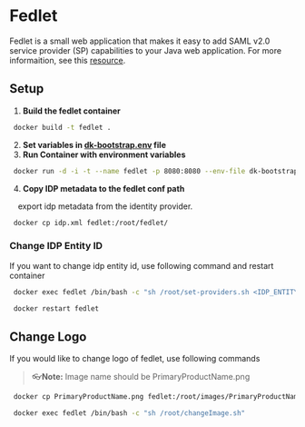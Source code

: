 # Fedlet

Fedlet is a small web application that makes it easy to add SAML v2.0 service provider (SP) capabilities to your Java web application.
For more informaition, see this [resource](https://backstage.forgerock.com/docs/am/7.1/saml2-guide/saml2-implementation-fedlet.html).

## Setup
1. **Build the fedlet container**

```bash
 docker build -t fedlet .
 ```
2. **Set variables in [dk-bootstrap.env](https://github.com/AbdulmelikKalkan/Fedlet/blob/main/dk-bootstrap.env) file**
3. **Run Container with environment variables**
```bash
 docker run -d -i -t --name fedlet -p 8080:8080 --env-file dk-bootstrap.env fedlet
 ```
4. **Copy IDP metadata to the fedlet conf path**

&nbsp;&nbsp;&ensp;export idp metadata from the identity provider.
```bash
 docker cp idp.xml fedlet:/root/fedlet/
 ```

### Change IDP Entity ID
If you want to change idp entity id, use following command and restart container
```bash
 docker exec fedlet /bin/bash -c "sh /root/set-providers.sh <IDP_ENTITY_ID> <SP_ENTITY_ID>"
 ```
 
```bash
 docker restart fedlet
 ```
## Change Logo
If you would like to change logo of fedlet, use following commands

> 👓**Note:** Image name should be PrimaryProductName.png

```bash
 docker cp PrimaryProductName.png fedlet:/root/images/PrimaryProductName.png
 ```
 
```bash
 docker exec fedlet /bin/bash -c "sh /root/changeImage.sh"
 ```
